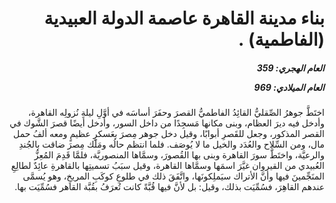 <h1 dir="rtl">بناء مدينة القاهرة عاصمة الدولة العبيدية (الفاطمية) .</h1>

<h5 dir="rtl">العام الهجري:  359

العام الميلادي: 969

</h5>

<p dir="rtl">اختَطَّ جوهرُ الصِّقليُّ القائِدُ الفاطميُّ القصرَ وحفَرَ أساسَه في أوَّلِ ليلةِ نُزولِه القاهرة، وأدخل فيه ديرَ العظام، وبنى مكانها مَسجِدًا من داخل السور، وأدخل أيضًا قصرَ الشَّوك في القصر المذكور، وجعل للقَصرِ أبوابًا، وقيل دخل جوهر مِصرَ بعَسكرٍ عظيمٍ ومعه ألفُ حمل مال، ومن السِّلاح والعُدَد والخيل ما لا يُوصَف. فلما انتظم حالُه ومَلَك مِصرَ ضاقت بالجُندِ والرعيَّة، واختَطَّ سورَ القاهرة وبنى بها القُصورَ، وسمَّاها المنصوريَّة، فلمَّا قَدِمَ المُعِزُّ العُبيدي من القيروان غيَّرَ اسمَها وسمَّاها القاهرة، وقيل سبَبُ تسميتِها بالقاهرةِ عائِدٌ لطالِعِ المنَجِّمينَ فيها وأنَّ الأتراك سيَملِكونَها، واتَّفَقَ ذلك في طلوعِ كوكَبِ المريخِ، وهو يُسمَّى عندهم القاهِرَ، فسُمِّيَت بذلك، وقيل: بل لأنَّ فيها قُبَّةً كانت تُعرَفُ بقُبَّة القاهر فسُمِّيَت بها.</p></br>
